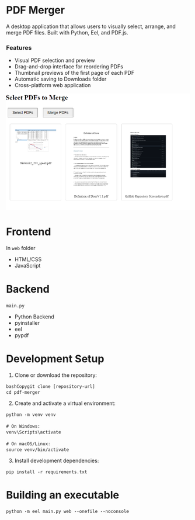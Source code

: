 # PDF Merger
A desktop application that allows users to visually select, arrange, and merge PDF files. Built with Python, Eel, and PDF.js.

### Features
- Visual PDF selection and preview
- Drag-and-drop interface for reordering PDFs
- Thumbnail previews of the first page of each PDF
- Automatic saving to Downloads folder
- Cross-platform web application

![](image.png)

# Frontend
In `web` folder
- HTML/CSS
- JavaScript
# Backend
`main.py`
- Python Backend
- pyinstaller
- eel
- pypdf

# Development Setup

1. Clone or download the repository:

```
bashCopygit clone [repository-url]
cd pdf-merger
```

2. Create and activate a virtual environment:

```
python -m venv venv

# On Windows:
venv\Scripts\activate

# On macOS/Linux:
source venv/bin/activate
```

3. Install development dependencies:

```
pip install -r requirements.txt
```

# Building an executable

```
python -m eel main.py web --onefile --noconsole
```
